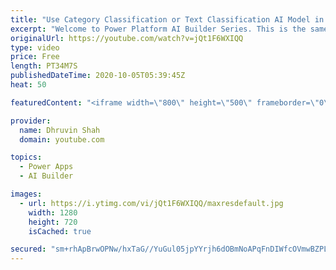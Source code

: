 ```yaml
---
title: "Use Category Classification or Text Classification AI Model in Power Apps and Power Automate"
excerpt: "Welcome to Power Platform AI Builder Series. This is the same session I have represented to Global AI Online Tour - 2020 at Ahmedabad. This is a pre-recorded session.  During this session, I'm going to talk about Category Classification inside the AI Builder. The Category Classification was earlier known"
originalUrl: https://youtube.com/watch?v=jQt1F6WXIQQ
type: video
price: Free
length: PT34M7S
publishedDateTime: 2020-10-05T05:39:45Z
heat: 50

featuredContent: "<iframe width=\"800\" height=\"500\" frameborder=\"0\" src=\"https://www.youtube.com/embed/jQt1F6WXIQQ\" allow=\"accelerometer; autoplay; encrypted-media; gyroscope; picture-in-picture\" allowfullscreen></iframe>"

provider:
  name: Dhruvin Shah
  domain: youtube.com

topics:
  - Power Apps
  - AI Builder

images:
  - url: https://i.ytimg.com/vi/jQt1F6WXIQQ/maxresdefault.jpg
    width: 1280
    height: 720
    isCached: true

secured: "sm+rhApBrwOPNw/hxTaG//YuGul05jpYYrjh6dOBmNoAPqFnDIWfcOVmwBZPLfuGX4h4slDdp1bgyUn5ypjAYwzU+Le18DOuRqQGEldw6nL1DTnZUIMDHQIDv/anH6PFVhEzl81nkDl7o0p4wKuMB+oq3gGGJr1VL6QVAGWPxBwJjO5d28rzQ2wOHGJknKpiqKxbqny7L6yGSWcdEtBiVl80KS3sL294WNdP2i9fGSwgYB/vZNIX/r/epyJ5BsS7QWTgTiRsimTOI8CA70hQDLiV5lNwfHXKiBEc2z2tMeMa+rAKqalGDOByq11OU9gl99b0GPmbuBlUeIsdN+KPCyHq5bDp1LBmtLWBiTe6nP7cMUqFXL9UepSkNT0WnXzc51TnkNLLYTaapJ0PON3N/LtPfvlwKmjw7Fa50iBXWWQ=;8kA/z2cAahEA/uRz0bDeKA=="
---
```


